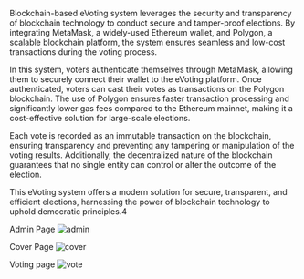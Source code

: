 Blockchain-based eVoting system leverages the security and transparency of blockchain technology to conduct secure and tamper-proof elections. By integrating MetaMask, a widely-used Ethereum wallet, and Polygon, a scalable blockchain platform, the system ensures seamless and low-cost transactions during the voting process.

In this system, voters authenticate themselves through MetaMask, allowing them to securely connect their wallet to the eVoting platform. Once authenticated, voters can cast their votes as transactions on the Polygon blockchain. The use of Polygon ensures faster transaction processing and significantly lower gas fees compared to the Ethereum mainnet, making it a cost-effective solution for large-scale elections.

Each vote is recorded as an immutable transaction on the blockchain, ensuring transparency and preventing any tampering or manipulation of the voting results. Additionally, the decentralized nature of the blockchain guarantees that no single entity can control or alter the outcome of the election.

This eVoting system offers a modern solution for secure, transparent, and efficient elections, harnessing the power of blockchain technology to uphold democratic principles.4

Admin Page
![admin](https://github.com/user-attachments/assets/93a048fb-ebef-4a6d-ae39-7be7bf507fba)

Cover Page
![cover](https://github.com/user-attachments/assets/f8739382-92b1-47da-b2ae-274c3d0f4293)

Voting page
![vote](https://github.com/user-attachments/assets/e5289544-684c-420e-a707-2fe6a441ce02)

